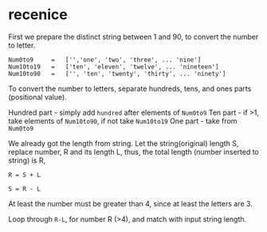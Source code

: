 # recenice

First we prepare the distinct string between 1 and 90, to convert the number to letter.

```
Num0to9     =   ['','one', 'two', 'three', ... 'nine']
Num10to19   =   ['ten', 'eleven', 'twelve', ... 'nineteen']
Num10to90   =   ['', 'ten', 'twenty', 'thirty', ... 'ninety']
```

To convert the number to letters, separate hundreds, tens, and ones parts (positional value).

Hundred part - simply add `hundred` after elements of `Num0to9` 
Ten part - if >1, take elements of `Num10to90`, if not take `Num10to19`
One part - take from `Num0to9`

We already got the length from string. Let the string(original) length S, replace number, R and its length L, thus, the total length (number inserted to string) is R,

```
R = S + L

S = R - L
```

At least the number must be greater than 4, since at least the letters are 3. 

Loop through `R-L`, for number R (>4), and match with input string length.
